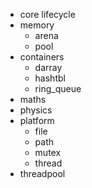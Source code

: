 

- core lifecycle
- memory
  - arena
  - pool
- containers
  - darray
  - hashtbl
  - ring_queue
- maths
- physics
- platform
  - file
  - path
  - mutex
  - thread
- threadpool